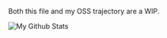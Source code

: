 Both this file and my OSS trajectory are a WIP.

![My Github Stats](https://gh-stats-git-main-yash-keswani.vercel.app/api?username=Yash-Keswani&show_icons=true&theme=tokyonight)
